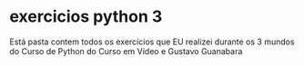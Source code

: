 # exercicios python 3
 Está pasta contem todos os exercícios que EU realizei durante os 3 mundos do Curso de Python do Curso em Vídeo e Gustavo Guanabara
